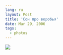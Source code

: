 ```yaml
---
lang: ru
layout: Post
title: 'Сон про воробья'
date: Mar 29, 2006
tags:
  - photos
---
```


![](/images/blog/MG-3077.jpg)

